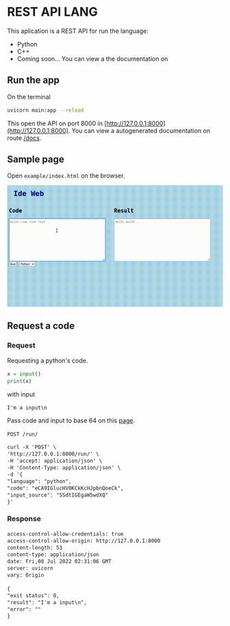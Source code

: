 # REST API LANG
This aplication is a REST API for run the language:
- Python
- C++
- Coming soon...
You can view a the documentation on 

## Run the app
On the terminal
```bash
uvicorn main:app --reload
```
This open the API on port 8000 in [http://127.0.0.1:8000](http://127.0.0.1:8000). You can view a autogenerated documentation on route [/docs](http://127.0.0.1:8000/docs).

## Sample page
Open `example/index.html` on the browser.

![Sample Page](sample_page.gif)

## Request a code

### Request
Requesting a python's code.
```python
x = input()
print(x)
```
with input
```
I'm a input\n
```
Pass code and input to base 64 on this [page](https://www.base64decode.org/).

`POST /run/`

    curl -X 'POST' \
    'http://127.0.0.1:8000/run/' \
    -H 'accept: application/json' \
    -H 'Content-Type: application/json' \
    -d '{
    "language": "python",
    "code": "eCA9IGlucHV0KCkKcHJpbnQoeCk",
    "input_source": "SSdtIGEgaW5wdXQ"
    }'

### Response

    access-control-allow-credentials: true  
    access-control-allow-origin: http://127.0.0.1:8000  
    content-length: 53  
    content-type: application/json  
    date: Fri,08 Jul 2022 02:31:06 GMT  
    server: uvicorn  
    vary: Origin 

    {
    "exit status": 0,
    "result": "I'm a input\n",
    "error": ""
    }

